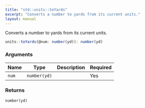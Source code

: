 ```yaml
---
title: "std::units::toYards"
excerpt: "Converts a number to yards from its current units."
layout: manual
---
```


Converts a number to yards from its current units.



```js
units::toYards(@num: number(yd)): number(yd)
```


### Arguments

| Name | Type | Description | Required |
|----------|------|-------------|----------|
| `num` | `number(yd)` |  | Yes |

### Returns

`number(yd)`



